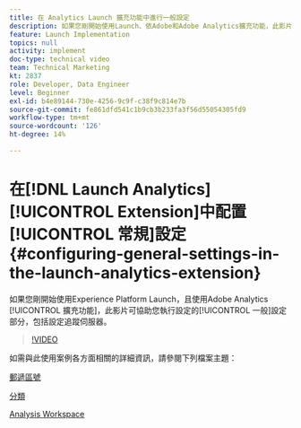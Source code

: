 ```yaml
---
title: 在 Analytics Launch 擴充功能中進行一般設定
description: 如果您剛開始使用Launch、依Adobe和Adobe Analytics擴充功能，此影片可協助您處理設定的一般設定部分，包括設定追蹤伺服器。
feature: Launch Implementation
topics: null
activity: implement
doc-type: technical video
team: Technical Marketing
kt: 2837
role: Developer, Data Engineer
level: Beginner
exl-id: b4e89144-730e-4256-9c9f-c38f9c814e7b
source-git-commit: fe861dfd541c1b9cb3b233fa3f56d55054305fd9
workflow-type: tm+mt
source-wordcount: '126'
ht-degree: 14%

---
```


# 在[!DNL Launch Analytics] [!UICONTROL Extension]中配置[!UICONTROL 常規]設定 {#configuring-general-settings-in-the-launch-analytics-extension}

如果您剛開始使用Experience Platform Launch，且使用Adobe Analytics [!UICONTROL 擴充功能]，此影片可協助您執行設定的[!UICONTROL 一般]設定部分，包括設定追蹤伺服器。

>[!VIDEO](https://video.tv.adobe.com/v/27093/?quality=9)

如需與此使用案例各方面相關的詳細資訊，請參閱下列檔案主題：

[郵遞區號](https://docs.adobe.com/help/en/analytics/components/variables/dimensions-reports/reports-zip.html)

[分類](https://experienceleague.adobe.com/docs/analytics/components/classifications/c-classifications.html?lang=zh-Hant)

[Analysis Workspace](https://experienceleague.adobe.com/docs/analytics/analyze/analysis-workspace/analysis-workspace-features.html)
